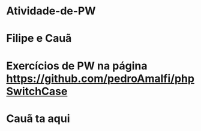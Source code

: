 # Atividade-de-PW
# Filipe e Cauã
# Exercícios de PW na página https://github.com/pedroAmalfi/phpSwitchCase
# Cauã ta aqui